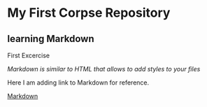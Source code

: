 # My First Corpse Repository
## learning Markdown
First Excercise

*Markdown is similar to HTML that allows to add styles to your files*

Here I am adding link to Markdown for reference.

[Markdown](https://guides.github.com/features/mastering-markdown/)
